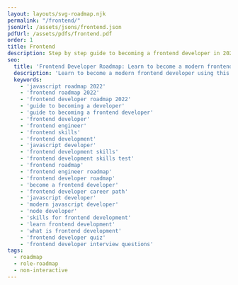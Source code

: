 ```yaml
---
layout: layouts/svg-roadmap.njk
permalink: "/frontend/"
jsonUrl: /assets/jsons/frontend.json
pdfUrl: /assets/pdfs/frontend.pdf
order: 1
title: Frontend
description: Step by step guide to becoming a frontend developer in 2022
seo:
  title: 'Frontend Developer Roadmap: Learn to become a modern frontend developer'
  description: 'Learn to become a modern frontend developer using this roadmap. Community driven, articles, resources, guides, interview questions, quizzes for modern frontend development.'
  keywords:
    - 'javascript roadmap 2022'
    - 'frontend roadmap 2022'
    - 'frontend developer roadmap 2022'
    - 'guide to becoming a developer'
    - 'guide to becoming a frontend developer'
    - 'frontend developer'
    - 'frontend engineer'
    - 'frontend skills'
    - 'frontend development'
    - 'javascript developer'
    - 'frontend development skills'
    - 'frontend development skills test'
    - 'frontend roadmap'
    - 'frontend engineer roadmap'
    - 'frontend developer roadmap'
    - 'become a frontend developer'
    - 'frontend developer career path'
    - 'javascript developer'
    - 'modern javascript developer'
    - 'node developer'
    - 'skills for frontend development'
    - 'learn frontend development'
    - 'what is frontend development'
    - 'frontend developer quiz'
    - 'frontend developer interview questions'
tags:
  - roadmap
  - role-roadmap
  - non-interactive
---
```

